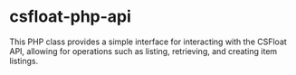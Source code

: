 # csfloat-php-api
This PHP class provides a simple interface for interacting with the CSFloat API, allowing for operations such as listing, retrieving, and creating item listings.
